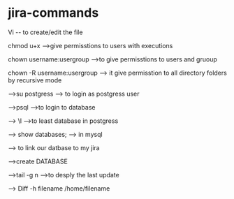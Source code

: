 # jira-commands
Vi <filename>  -- to create/edit the file

chmod u+x <filename>   -->give permisstions to users with executions

chown username:usergroup -->to give permisstions to users and gruoup

chown -R username:usergroup --> it give permisstion to all directory folders by recursive mode

-->su postgress --> to login as postgress user

-->psql -->to login to database

--> \l -->to least database in postgress

--> show databases; --> in mysql

-->  to link our datbase to my jira 

-->create DATABASE <jiradb name> 

-->tail -g n -->to desply the last update


--> Diff -h filename /home/filename


